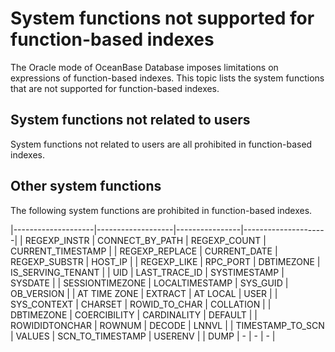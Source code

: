 # System functions not supported for function-based indexes

The Oracle mode of OceanBase Database imposes limitations on expressions of function-based indexes. This topic lists the system functions that are not supported for function-based indexes. 

## System functions not related to users

System functions not related to users are all prohibited in function-based indexes. 

## Other system functions

The following system functions are prohibited in function-based indexes. 

|--------------------|-------------------|----------------|---------------------|
| REGEXP_INSTR | CONNECT_BY_PATH | REGEXP_COUNT | CURRENT_TIMESTAMP |
| REGEXP_REPLACE | CURRENT_DATE | REGEXP_SUBSTR | HOST_IP |
| REGEXP_LIKE | RPC_PORT | DBTIMEZONE | IS_SERVING_TENANT |
| UID | LAST_TRACE_ID | SYSTIMESTAMP | SYSDATE |
| SESSIONTIMEZONE | LOCALTIMESTAMP | SYS_GUID | OB_VERSION |
| AT TIME ZONE | EXTRACT | AT LOCAL | USER |
| SYS_CONTEXT | CHARSET | ROWID_TO_CHAR | COLLATION |
| DBTIMEZONE | COERCIBILITY | CARDINALITY | DEFAULT |
| ROWIDIDTONCHAR | ROWNUM | DECODE | LNNVL |
| TIMESTAMP_TO_SCN | VALUES | SCN_TO_TIMESTAMP | USERENV |
| DUMP | - | - | - |
